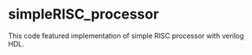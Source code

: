 # simpleRISC_processor

This code featured implementation of simple RISC processor with verilog HDL. 
